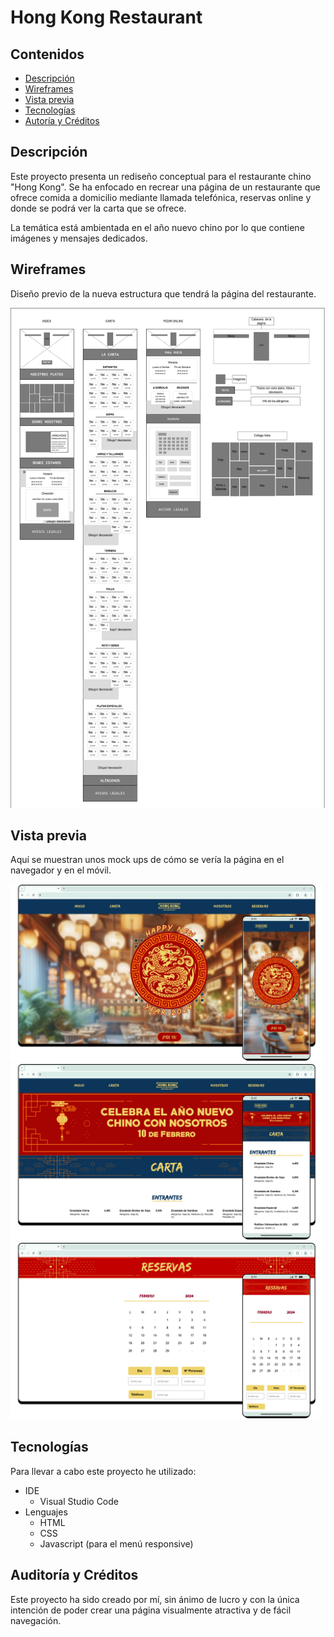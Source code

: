 # Hong Kong Restaurant

## Contenidos
  - [Descripción](#description)
  - [Wireframes](#wireframes)
  - [Vista previa](#vista-previa)
  - [Tecnologías ](#Tecnologías)
  - [Autoría y Créditos](#auditoría-y-créditos)

## Descripción

Este proyecto presenta un rediseño conceptual para el restaurante chino "Hong Kong". Se ha enfocado en recrear una página de un restaurante que ofrece comida a domicilio mediante llamada telefónica, reservas online y donde se podrá ver la carta que se ofrece.

La temática está ambientada en el año nuevo chino por lo que contiene imágenes y mensajes dedicados.

## Wireframes

Diseño previo de la nueva estructura que tendrá la página del restaurante.

<img src="readme-img/Wireframe_proyecto_HKR.png" alt="wireframe de la web" height="800px">

## Vista previa

Aquí se muestran unos mock ups de cómo se vería la página en el navegador y en el móvil.

<img src="readme-img/mock_up.png" alt="mock up de la principal" width="500px">

<img src="readme-img/mock_up_2.png" alt="mock up de la carta" width="500px">

<img src="readme-img/mock_up_3.png" alt="mock up de reservas" width="500px">

## Tecnologías

Para llevar a cabo este proyecto he utilizado:
  - IDE
      - Visual Studio Code
  - Lenguajes
      - HTML
      - CSS
      - Javascript (para el menú responsive)
   
## Auditoría y Créditos 

Este proyecto ha sido creado por mí, sin ánimo de lucro y con la única intención de poder crear una página visualmente atractiva y de fácil navegación.

